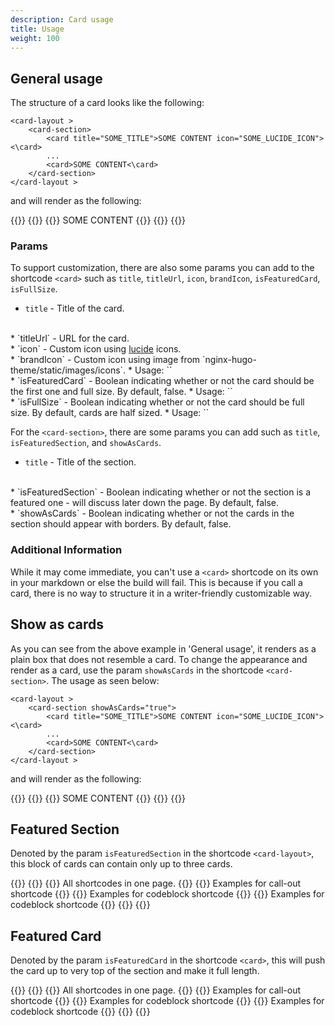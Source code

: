 ```yaml
---
description: Card usage
title: Usage
weight: 100
---
```

## General usage
The structure of a card looks like the following:
```plaintext
<card-layout >
    <card-section>
        <card title="SOME_TITLE">SOME CONTENT icon="SOME_LUCIDE_ICON"><\card>
        ...
        <card>SOME CONTENT<\card>
    </card-section>
</card-layout >
```

and will render as the following:
<div data-testid="cards-test__basic">
  {{<card-layout >}}
    {{<card-section>}}
      {{<card title="SOME_TITLE">}}
        SOME CONTENT
      {{</card >}}
    {{</card-section>}}
  {{</card-layout >}}
</div>

### Params 
To support customization, there are also some params you can add to the shortcode `<card>` such as `title`, `titleUrl`, `icon`, `brandIcon`, `isFeaturedCard`, `isFullSize`.

* `title` - Title of the card.
<br>
* `titleUrl` - URL for the card.
<br>
* `icon` - Custom icon using <a href="https://lucide.dev/icons/">lucide</a> icons.
<br>
* `brandIcon` - Custom icon using image from  `nginx-hugo-theme/static/images/icons`.
  * Usage: `<card brandIcon="NGINX-App-Protect-WAF-product-icon"...>`
<br>
* `isFeaturedCard` - Boolean indicating whether or not the card should be the first one and full size. By default, false.
  * Usage: `<card isFeaturedCard="true"...>`
<br>
* `isFullSize` - Boolean indicating whether or not the card should be full size. By default, cards are half sized.
  * Usage: `<card isFullSize="true"...>`

For the `<card-section>`, there are some params you can add such as `title`, `isFeaturedSection`, and `showAsCards`.
* `title` - Title of the section.
<br>
* `isFeaturedSection` - Boolean indicating whether or not the section is a featured one - will discuss later down the page. By default, false.
<br> 
* `showAsCards` - Boolean indicating whether or not the cards in the section should appear with borders. By default, false.

### Additional Information
While it may come immediate, you can't use a `<card>` shortcode on its own in your markdown or else the build will fail. This is because if you call a card, there is no way to structure it in a writer-friendly customizable way. 

## Show as cards
As you can see from the above example in 'General usage', it renders as a plain box that does not resemble a card. To change the appearance and render as a card, use the param `showAsCards` in the shortcode `<card-section>`. The usage as seen below:
```plaintext
<card-layout >
    <card-section showAsCards="true">
        <card title="SOME_TITLE">SOME CONTENT icon="SOME_LUCIDE_ICON"><\card>
        ...
        <card>SOME CONTENT<\card>
    </card-section>
</card-layout >
```
and will render as the following:
<div data-testid="cards-test__showAsCards">
  {{<card-layout >}}
    {{<card-section showAsCards="true">}}
      {{<card title="SOME_TITLE">}}
        SOME CONTENT
      {{</card >}}
    {{</card-section>}}
  {{</card-layout >}}
</div>

## Featured Section
Denoted by the param `isFeaturedSection` in the shortcode `<card-layout>`, this block of cards can contain only up to three cards.

<div data-testid="cards-test__featuredSection">
  {{<card-layout >}}
    {{<card-section showAsCards="true" isFeaturedSection="true">}}
      {{<card title="Everything" titleUrl="everything" icon="circle-dot-dashed">}}
        All shortcodes in one page.
      {{</card >}}
      {{<card title="Call Out usages" titleUrl="call-out/all-callouts/" icon="message-square">}}
        Examples for call-out shortcode
      {{</card >}}
      {{<card title="Code Block usages" titleUrl="code-blocks/code-blocks-highlighting/" icon="code">}}
        Examples for codeblock shortcode
      {{</card >}}
      {{<card title="Code Block usages" titleUrl="code-blocks/code-blocks-highlighting/" icon="code">}}
        Examples for codeblock shortcode
      {{</card >}}
    {{</card-section>}}
  {{</card-layout >}}
</div>

## Featured Card
Denoted by the param `isFeaturedCard` in the shortcode `<card>`, this will push the card up to very top of the section and make it full length.
<div data-testid="cards-test__featuredCard">
  {{<card-layout >}}
    {{<card-section showAsCards="true">}}
      {{<card title="Everything" titleUrl="everything" icon="circle-dot-dashed">}}
        All shortcodes in one page.
      {{</card >}}
      {{<card title="Call Out usages" titleUrl="call-out/all-callouts/" icon="message-square">}}
        Examples for call-out shortcode
      {{</card >}}
      {{<card title="Code Block usages" titleUrl="code-blocks/code-blocks-highlighting/" icon="code" isFeaturedCard="true">}}
        Examples for codeblock shortcode
      {{</card >}}
      {{<card title="Code Block usages" titleUrl="code-blocks/code-blocks-highlighting/" icon="code">}}
        Examples for codeblock shortcode
      {{</card >}}
    {{</card-section>}}
  {{</card-layout >}}
</div>